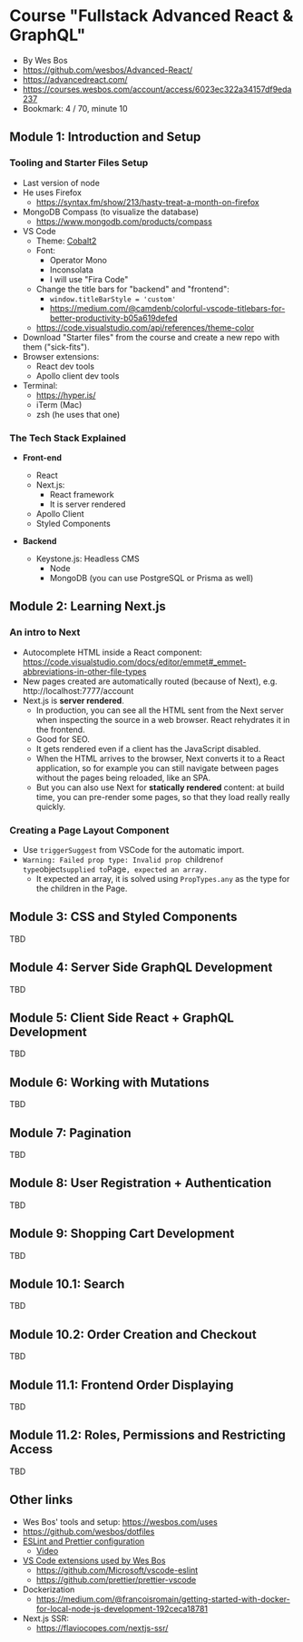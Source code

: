 # Course "Fullstack Advanced React & GraphQL"

- By Wes Bos
- https://github.com/wesbos/Advanced-React/
- https://advancedreact.com/
- https://courses.wesbos.com/account/access/6023ec322a34157df9eda237
- Bookmark: 4 / 70, minute 10

## Module 1: Introduction and Setup

### Tooling and Starter Files Setup

- Last version of node
- He uses Firefox
  - https://syntax.fm/show/213/hasty-treat-a-month-on-firefox
- MongoDB Compass (to visualize the database)
  - https://www.mongodb.com/products/compass
- VS Code
  - Theme: [Cobalt2](https://marketplace.visualstudio.com/items?itemName=wesbos.theme-cobalt2)
  - Font:
    - Operator Mono
    - Inconsolata
    - I will use "Fira Code"
  - Change the title bars for "backend" and "frontend":
    - `window.titleBarStyle = 'custom'`
    - https://medium.com/@camdenb/colorful-vscode-titlebars-for-better-productivity-b05a619defed
  - https://code.visualstudio.com/api/references/theme-color
- Download "Starter files" from the course and create a new repo with them ("sick-fits").
- Browser extensions:
  - React dev tools
  - Apollo client dev tools
- Terminal:
  - https://hyper.is/
  - iTerm (Mac)
  - zsh (he uses that one)

### The Tech Stack Explained

- **Front-end**

  - React
  - Next.js:
    - React framework
    - It is server rendered
  - Apollo Client
  - Styled Components

- **Backend**
  - Keystone.js: Headless CMS
    - Node
    - MongoDB (you can use PostgreSQL or Prisma as well)

## Module 2: Learning Next.js

### An intro to Next

- Autocomplete HTML inside a React component: https://code.visualstudio.com/docs/editor/emmet#_emmet-abbreviations-in-other-file-types
- New pages created are automatically routed (because of Next), e.g. http://localhost:7777/account
- Next.js is **server rendered**.
  - In production, you can see all the HTML sent from the Next server when inspecting the source in a web browser. React rehydrates it in the frontend.
  - Good for SEO.
  - It gets rendered even if a client has the JavaScript disabled.
  - When the HTML arrives to the browser, Next converts it to a React application, so for example you can still navigate between pages without the pages being reloaded, like an SPA.
  - But you can also use Next for **statically rendered** content: at build time, you can pre-render some pages, so that they load really really quickly.

### Creating a Page Layout Component

- Use `triggerSuggest` from VSCode for the automatic import.
- `Warning: Failed prop type: Invalid prop `children`of type`object`supplied to`Page`, expected an array.`
  - It expected an array, it is solved using `PropTypes.any` as the type for the children in the Page.

## Module 3: CSS and Styled Components

TBD

## Module 4: Server Side GraphQL Development

TBD

## Module 5: Client Side React + GraphQL Development

TBD

## Module 6: Working with Mutations

TBD

## Module 7: Pagination

TBD

## Module 8: User Registration + Authentication

TBD

## Module 9: Shopping Cart Development

TBD

## Module 10.1: Search

TBD

## Module 10.2: Order Creation and Checkout

TBD

## Module 11.1: Frontend Order Displaying

TBD

## Module 11.2: Roles, Permissions and Restricting Access

TBD

## Other links

- Wes Bos' tools and setup: https://wesbos.com/uses
- https://github.com/wesbos/dotfiles
- [ESLint and Prettier configuration](https://github.com/wesbos/eslint-config-wesbos)
  - [Video](https://www.youtube.com/watch?v=lHAeK8t94as)
- [VS Code extensions used by Wes Bos](https://github.com/wesbos/dotfiles/blob/master/vs-code-extensions-i-use.md)
  - https://github.com/Microsoft/vscode-eslint
  - https://github.com/prettier/prettier-vscode
- Dockerization
  - https://medium.com/@francoisromain/getting-started-with-docker-for-local-node-js-development-192ceca18781
- Next.js SSR:
  - https://flaviocopes.com/nextjs-ssr/
